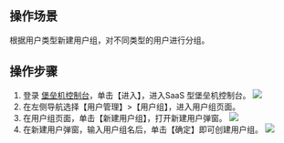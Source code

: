 ## 操作场景
根据用户类型新建用户组，对不同类型的用户进行分组。

## 操作步骤
1. 登录 [堡垒机控制台](https://console.cloud.tencent.com/cds/bh)，单击【进入】，进入SaaS 型堡垒机控制台。
![](https://main.qcloudimg.com/raw/02d58f75b8b1733f33871fdb0d9f3e84.png)
2. 在左侧导航选择【用户管理】>【用户组】，进入用户组页面。
3. 在用户组页面，单击【新建用户组】，打开新建用户弹窗。
![](https://main.qcloudimg.com/raw/2207a7eeac27102be1a37f0af6c37cc2.png)
4. 在新建用户弹窗，输入用户组名后，单击【确定】即可创建用户组。
![](https://main.qcloudimg.com/raw/437693ea62bea3e552dc6e5dffe0536b.png)
